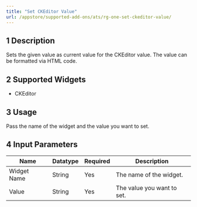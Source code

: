 ```yaml
---
title: "Set CKEditor Value"
url: /appstore/supported-add-ons/ats/rg-one-set-ckeditor-value/
---
```


## 1 Description

Sets the given value as current value for the CKEditor value. The value can be formatted via HTML code.

## 2 Supported Widgets

* CKEditor

## 3 Usage

Pass the name of the widget and the value you want to set.

## 4 Input Parameters

Name | Datatype | Required | Description
---- | -------- | ------- |---------------
Widget Name | String | Yes | The name of the widget.
Value | String | Yes | The value you want to set.
